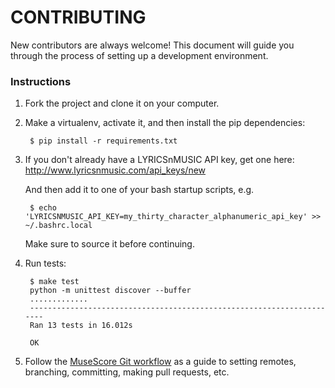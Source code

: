 # CONTRIBUTING

New contributors are always welcome! This document will guide you through the
process of setting up a development environment.


### Instructions

1. Fork the project and clone it on your computer.

1. Make a virtualenv, activate it, and then install the pip dependencies:

        $ pip install -r requirements.txt

1. If you don't already have a LYRICSnMUSIC API key, get one here: 
<http://www.lyricsnmusic.com/api_keys/new>

    And then add it to one of your bash startup scripts, e.g. 

        $ echo 'LYRICSNMUSIC_API_KEY=my_thirty_character_alphanumeric_api_key' >> ~/.bashrc.local

    Make sure to source it before continuing.

1. Run tests: 

        $ make test
        python -m unittest discover --buffer
        .............
        ----------------------------------------------------------------------
        Ran 13 tests in 16.012s

        OK

1. Follow the [MuseScore Git workflow](http://musescore.org/en/developers-handbook/git-workflow)
as a guide to setting remotes, branching, committing, making pull requests,
etc.
